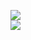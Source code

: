 [![](https://img.shields.io/badge/Made%20With-Github%20Spray-lightgrey.svg?style=for-the-badge&logo=github)](https://github.com/Annihil/github-spray#21537)  
[![](https://i.imgur.com/2DrTn0Z.gif)](https://github.com/Annihil/github-spray)